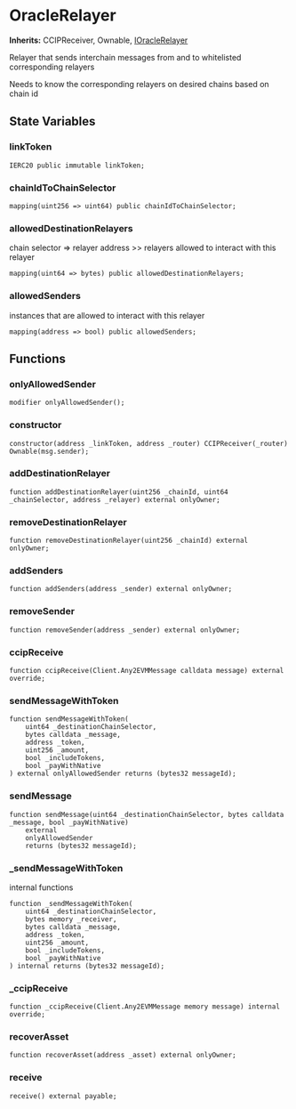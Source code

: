 # OracleRelayer
**Inherits:**
CCIPReceiver, Ownable, [IOracleRelayer](/src/interfaces/IOracleRelayer.sol/interface.IOracleRelayer.md)

Relayer that sends interchain messages from and to whitelisted corresponding relayers

Needs to know the corresponding relayers on desired chains based on chain id


## State Variables
### linkToken

```solidity
IERC20 public immutable linkToken;
```


### chainIdToChainSelector

```solidity
mapping(uint256 => uint64) public chainIdToChainSelector;
```


### allowedDestinationRelayers
chain selector => relayer address >> relayers allowed to interact with this relayer


```solidity
mapping(uint64 => bytes) public allowedDestinationRelayers;
```


### allowedSenders
instances that are allowed to interact with this relayer


```solidity
mapping(address => bool) public allowedSenders;
```


## Functions
### onlyAllowedSender


```solidity
modifier onlyAllowedSender();
```

### constructor


```solidity
constructor(address _linkToken, address _router) CCIPReceiver(_router) Ownable(msg.sender);
```

### addDestinationRelayer


```solidity
function addDestinationRelayer(uint256 _chainId, uint64 _chainSelector, address _relayer) external onlyOwner;
```

### removeDestinationRelayer


```solidity
function removeDestinationRelayer(uint256 _chainId) external onlyOwner;
```

### addSenders


```solidity
function addSenders(address _sender) external onlyOwner;
```

### removeSender


```solidity
function removeSender(address _sender) external onlyOwner;
```

### ccipReceive


```solidity
function ccipReceive(Client.Any2EVMMessage calldata message) external override;
```

### sendMessageWithToken


```solidity
function sendMessageWithToken(
    uint64 _destinationChainSelector,
    bytes calldata _message,
    address _token,
    uint256 _amount,
    bool _includeTokens,
    bool _payWithNative
) external onlyAllowedSender returns (bytes32 messageId);
```

### sendMessage


```solidity
function sendMessage(uint64 _destinationChainSelector, bytes calldata _message, bool _payWithNative)
    external
    onlyAllowedSender
    returns (bytes32 messageId);
```

### _sendMessageWithToken

internal functions


```solidity
function _sendMessageWithToken(
    uint64 _destinationChainSelector,
    bytes memory _receiver,
    bytes calldata _message,
    address _token,
    uint256 _amount,
    bool _includeTokens,
    bool _payWithNative
) internal returns (bytes32 messageId);
```

### _ccipReceive


```solidity
function _ccipReceive(Client.Any2EVMMessage memory message) internal override;
```

### recoverAsset


```solidity
function recoverAsset(address _asset) external onlyOwner;
```

### receive


```solidity
receive() external payable;
```

